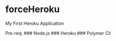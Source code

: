 # forceHeroku
My First Heroku Application

Pre-req:
     ### Node.js
     ### Heroku
     ### Polymer Cli

